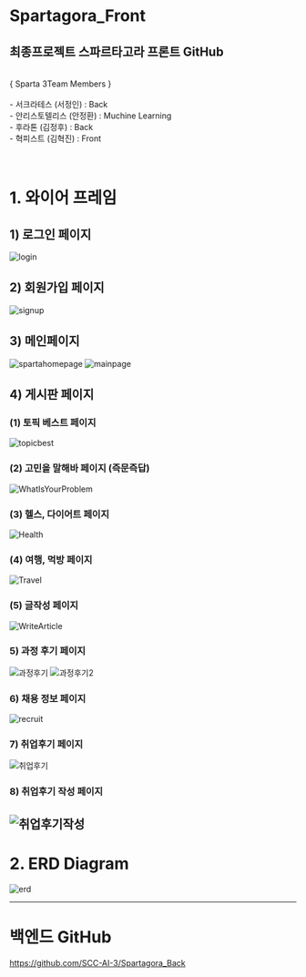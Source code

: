 # Spartagora_Front
## 최종프로젝트 스파르타고라 프론트 GitHub
</br>
{ Sparta 3Team Members }
</br>
</br>
- 서크라테스 (서정인) : Back
</br>
- 안리스토텔리스 (안정환) : Muchine Learning
</br>
- 후라톤 (김정후) : Back
</br>
- 혁피스트 (김혁진) : Front
</br>
</br>
</br>

# 1. 와이어 프레임

## 1) 로그인 페이지
![login](https://user-images.githubusercontent.com/102138834/178216264-c3d723cc-428a-468a-88a7-2b6620c0f760.png)

## 2) 회원가입 페이지
![signup](https://user-images.githubusercontent.com/102138834/178216368-410d9b54-a9ae-49c7-9348-70edaaa9355e.png)

## 3) 메인페이지
![spartahomepage](https://user-images.githubusercontent.com/102138834/178216413-a2c3ba78-54b0-4bac-a564-3d9bdc62fcb8.png)
![mainpage](https://user-images.githubusercontent.com/102138834/178216428-d236bd85-27e7-4882-84f4-eafb4e17e8a0.png)

## 4) 게시판 페이지

### (1) 토픽 베스트 페이지
![topicbest](https://user-images.githubusercontent.com/102138834/178217157-aa8a2002-d839-46c8-a2be-aec174571bf8.png)

### (2) 고민을 말해바 페이지 (즉문즉답)
![WhatIsYourProblem](https://user-images.githubusercontent.com/102138834/178217192-28543a2a-cda7-412b-9d3a-38aa684150af.png)

### (3) 헬스, 다이어트 페이지
![Health](https://user-images.githubusercontent.com/102138834/178217250-d05a95cf-f71a-4e24-bc98-6c05f5cb5dd2.png)

### (4) 여행, 먹방 페이지
![Travel](https://user-images.githubusercontent.com/102138834/178217283-708a5dca-83f5-4693-aeb1-dda0aa527d97.png)

### (5) 글작성 페이지
![WriteArticle](https://user-images.githubusercontent.com/102138834/178217451-58762280-2653-428f-8e14-1a83e3a5e6f7.png)

### 5) 과정 후기 페이지
![과정후기](https://user-images.githubusercontent.com/102138834/178217801-cc2123f2-598f-41f5-bdc9-97fc023bbdfd.png)
![과정후기2](https://user-images.githubusercontent.com/102138834/178217831-b2232366-6f4d-4a01-86a2-328369cf703f.png)

### 6) 채용 정보 페이지
![recruit](https://user-images.githubusercontent.com/102138834/178217961-644bde9d-a0c3-4b77-b0fc-0a40daba8af3.png)

### 7) 취업후기 페이지
![취업후기](https://user-images.githubusercontent.com/102138834/178218079-a846136a-4d69-450c-b7c3-8874dad79a48.png)

### 8) 취업후기 작성 페이지
![취업후기작성](https://user-images.githubusercontent.com/102138834/178218431-47d6d893-d6da-407b-b033-0b02a8eee459.png)
---
# 2. ERD Diagram
![erd](https://user-images.githubusercontent.com/102138834/178230084-f397e32e-71fa-4b63-ae21-17aeab6322f7.png)

---
# 백엔드 GitHub
https://github.com/SCC-AI-3/Spartagora_Back

